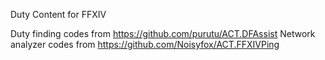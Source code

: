 Duty Content for FFXIV

Duty finding codes from https://github.com/purutu/ACT.DFAssist
Network analyzer codes from https://github.com/Noisyfox/ACT.FFXIVPing
